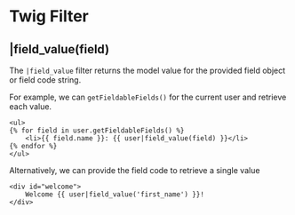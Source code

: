 # Twig Filter

## |field_value(field)

The `|field_value` filter returns the model value for the provided field object or field code string.


For example, we can `getFieldableFields()` for the current user and retrieve each value.
``` twig
<ul>
{% for field in user.getFieldableFields() %}
    <li>{{ field.name }}: {{ user|field_value(field) }}</li>
{% endfor %}
</ul>
```

Alternatively, we can provide the field code to retrieve a single value
``` twig
<div id="welcome">
    Welcome {{ user|field_value('first_name') }}!
</div>
```